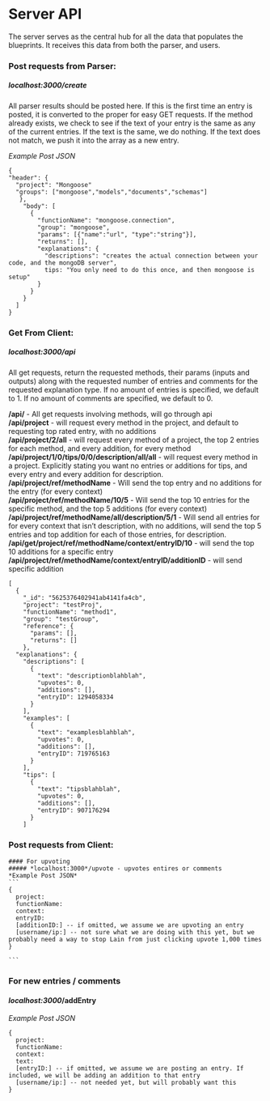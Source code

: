 # Server API

The server serves as the central hub for all the data that populates the blueprints. It receives this data from both the parser, and users. 

### Post requests from Parser:
  ##### *localhost:3000*/create 
   All parser results should be posted here. If this is the first time an entry is posted, it is converted to the proper for easy GET requests. If the method already exists, we check to see if the text of your entry is the same as any of the current entries. If the text is the same, we do nothing. If the text does not match, we push it into the array as a new entry.

   *Example Post JSON*
  ```
  {
  "header": {
    "project": "Mongoose"
    "groups": ["mongoose","models","documents","schemas"]
     },
      "body": [
        {
          "functionName": "mongoose.connection",
          "group": "mongoose",
          "params": [{"name":"url", "type":"string"}],
          "returns": [],
          "explanations": {
            "descriptions": "creates the actual connection between your code, and the mongoDB server",
            tips: "You only need to do this once, and then mongoose is setup"
          }
        }
      }
    ]
  }
  ```
  ### Get From Client: 
  ##### *localhost*:3000/api
  All get requests, return the requested methods, their params (inputs and outputs) along with the requested number of entries and comments for the requested explanation type. If no amount of entries is specified, we default to 1. If no amount of comments are specified, we default to 0. 


  **/api/** - All get requests involving methods, will go through api  
  **/api/project** - will request every method in the project, and default to requesting top rated entry, with no additions <br>
  **/api/project/2/all** - will request every method of a project, the top 2 entries for each method, and every addition, for every method <br>
  **/api/project/1/0/tips/0/0/description/all/all** - will request every method in a project. Explicitly stating you want no entries or additions for tips, and every entry and every addition for description. <br>
  **/api/project/ref/methodName** - Will send the top entry and no additions for the entry (for every context) <br>
  **/api/project/ref/methodName/10/5** - Will send the top 10 entries for the specific method, and the top 5 additions (for every context) <br>
  **/api/project/ref/methodName/all/description/5/1** - Will send all entries for for every context that isn’t description, with no additions, will send the top 5 entries and top addition for each of those entries, for description. <br>
  **/api/get/project/ref/methodName/context/entryID/10** - will send the top 10 additions for a specific entry <br>
  **/api/project/ref/methodName/context/entryID/additionID** - will send specific addition <br>

  ```
  [
    {
      "_id": "5625376402941ab4141fa4cb",
      "project": "testProj",
      "functionName": "method1",
      "group": "testGroup",
      "reference": {
        "params": [],
        "returns": []
      },
    "explanations": {
      "descriptions": [
        {
          "text": "descriptionblahblah",
          "upvotes": 0,
          "additions": [],
          "entryID": 1294058334
        }
      ],
      "examples": [
        {
          "text": "examplesblahblah",
          "upvotes": 0,
          "additions": [],
          "entryID": 719765163
        }
      ],
      "tips": [
        {
          "text": "tipsblahblah",
          "upvotes": 0,
          "additions": [],
          "entryID": 907176294
        }
      ]
  ```
  ### Post requests from Client: 
    #### For upvoting
    ##### *localhost:3000*/upvote - upvotes entires or comments
    *Example Post JSON*
    ```
    {
      project: 
      functionName:
      context:
      entryID:
      [additionID:] -- if omitted, we assume we are upvoting an entry
      [username/ip:] -- not sure what we are doing with this yet, but we probably need a way to stop Lain from just clicking upvote 1,000 times
    }

    ```
  ### For new entries / comments
  #### *localhost:3000*/addEntry 
  *Example Post JSON*
  ```
  {
    project:
    functionName:
    context:
    text:
    [entryID:] -- if omitted, we assume we are posting an entry. If       included, we will be adding an addition to that entry
    [username/ip:] -- not needed yet, but will probably want this
  }
  ```